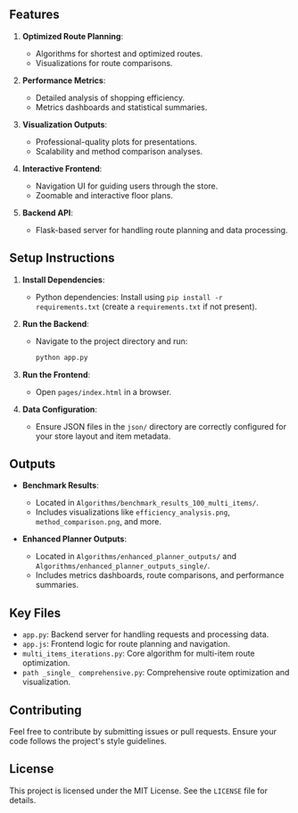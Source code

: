 
## Features    

1. **Optimized Route Planning**:
   - Algorithms for shortest and optimized routes.
   - Visualizations for route comparisons.

2. **Performance Metrics**:
   - Detailed analysis of shopping efficiency.
   - Metrics dashboards and statistical summaries.

3. **Visualization Outputs**:
   - Professional-quality plots for presentations.
   - Scalability and method comparison analyses.

4. **Interactive Frontend**:
   - Navigation UI for guiding users through the store.
   - Zoomable and interactive floor plans.

5. **Backend API**:
   - Flask-based server for handling route planning and data processing.

## Setup Instructions

1. **Install Dependencies**:
   - Python dependencies: Install using `pip install -r requirements.txt` (create a `requirements.txt` if not present).

2. **Run the Backend**:
   - Navigate to the project directory and run:
     ```bash
     python app.py
     ```

3. **Run the Frontend**:
   - Open `pages/index.html` in a browser.

4. **Data Configuration**:
   - Ensure JSON files in the `json/` directory are correctly configured for your store layout and item metadata.

## Outputs

- **Benchmark Results**:
  - Located in `Algorithms/benchmark_results_100_multi_items/`.
  - Includes visualizations like `efficiency_analysis.png`, `method_comparison.png`, and more.

- **Enhanced Planner Outputs**:
  - Located in `Algorithms/enhanced_planner_outputs/` and `Algorithms/enhanced_planner_outputs_single/`.
  - Includes metrics dashboards, route comparisons, and performance summaries.

## Key Files

- `app.py`: Backend server for handling requests and processing data.
- `app.js`: Frontend logic for route planning and navigation.
- `multi_items_iterations.py`: Core algorithm for multi-item route optimization.
- `path _single_ comprehensive.py`: Comprehensive route optimization and visualization.

## Contributing

Feel free to contribute by submitting issues or pull requests. Ensure your code follows the project's style guidelines.

## License

This project is licensed under the MIT License. See the `LICENSE` file for details.
